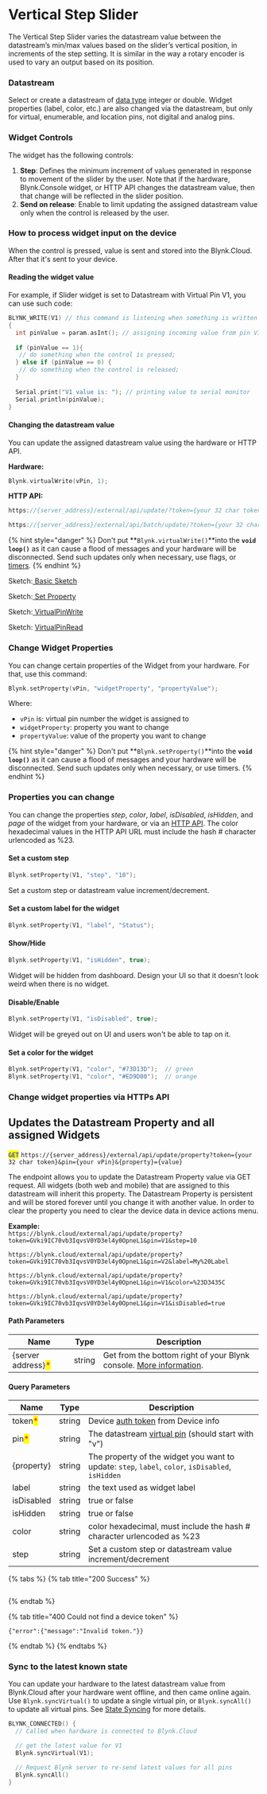 # Vertical Step Slider

The Vertical Step Slider varies the datastream value between the datastream’s min/max values based on the slider’s vertical position, in increments of the step setting. It is similar in the way a rotary encoder is used to vary an output based on its position.&#x20;

### Datastream

Select or create a datastream of [data type](../../blynk.console/templates/datastreams/datastreams-common-settings/data-type.md) integer or double. Widget properties (label, color, etc.) are also changed via the datastream, but only for virtual, enumerable, and location pins, not digital and analog pins.

### Widget Controls

The widget has the following controls:

1. **Step**: Defines the minimum increment of values generated in response to movement of the slider by the user. Note that if the hardware, Blynk.Console widget, or HTTP API changes the datastream value, then that change will be reflected in the slider position.
2. **Send on release**: Enable to limit updating the assigned datastream value only when the control is released by the user.

### How to process widget input on the device

When the control is pressed, value is sent and stored into the Blynk.Cloud. After that it's sent to your device.

#### Reading the widget value

For example, if Slider widget is set to Datastream with Virtual Pin V1, you can use such code:

```cpp
BLYNK_WRITE(V1) // this command is listening when something is written to V1
{
  int pinValue = param.asInt(); // assigning incoming value from pin V1 to a variable
  
  if (pinValue == 1){
   // do something when the control is pressed;
  } else if (pinValue == 0) {
   // do something when the control is released;
  }
  
  Serial.print("V1 value is: "); // printing value to serial monitor
  Serial.println(pinValue);
}
```

#### Changing the datastream value

You can update the assigned datastream value using the hardware or HTTP API.&#x20;

**Hardware:**

```cpp
Blynk.virtualWrite(vPin, 1);
```

**HTTP API:**

```cpp
https://{server_address}/external/api/update/?token={your 32 char token}&V0=1

https://{server_address}/external/api/batch/update/?token={your 32 char token}&V0=1
```

{% hint style="danger" %}
Don't put **`Blynk.virtualWrite()`**into the **`void loop()`** as it can cause a flood of messages and your hardware will be disconnected. Send such updates only when necessary, use flags, or [timers](../../blynk.edgent-firmware-api/blynk-timer.md).
{% endhint %}



Sketch:[ Basic Sketch](https://github.com/blynkkk/blynk-library/blob/master/examples/GettingStarted/BlynkBlink/BlynkBlink.ino)

Sketch:[ ](https://github.com/blynkkk/blynk-library/blob/master/examples/More/Sync/ButtonInterrupt/ButtonInterrupt.ino)[Set Property](https://github.com/blynkkk/blynk-library/blob/master/examples/More/SetProperty/SetProperty\_SingleValue/SetProperty\_SingleValue.ino)

Sketch:[ ](https://github.com/blynkkk/blynk-library/blob/master/examples/More/Sync/ButtonPoll/ButtonPoll.ino)[VirtualPinWrite](https://github.com/blynkkk/blynk-library/blob/master/examples/GettingStarted/VirtualPinWrite/VirtualPinWrite.ino)

Sketch: [VirtualPinRead](https://github.com/blynkkk/blynk-library/blob/master/examples/GettingStarted/VirtualPinRead/VirtualPinRead.ino)



### Change Widget Properties

You can change certain properties of the Widget from your hardware. For that, use this command:&#x20;

```cpp
Blynk.setProperty(vPin, "widgetProperty", "propertyValue"); 
```

Where:&#x20;

* `vPin` is: virtual pin number the widget is assigned to
* `widgetProperty`: property you want to change
* `propertyValue`: value of the property you want to change

{% hint style="danger" %}
Don't put **`Blynk.setProperty()`**into the **`void loop()`** as it can cause a flood of messages and your hardware will be disconnected. Send such updates only when necessary, or use timers.
{% endhint %}

### Properties you can change

You can change the properties _step_, _color_, _label_, _isDisabled_, _isHidden_, and _page_ of the widget from your hardware, or via an [HTTP API](broken-reference). The color hexadecimal values in the HTTP API URL must include the hash # character urlencoded as %23.

#### Set a custom step

```cpp
Blynk.setProperty(V1, "step", "10");
```

Set a custom step or datastream value increment/decrement.&#x20;

#### Set a custom label for the widget

```cpp
Blynk.setProperty(V1, "label", "Status");
```

#### **Show/Hide**

```cpp
Blynk.setProperty(V1, "isHidden", true);
```

Widget will be hidden from dashboard. Design your UI so that it doesn't look weird when there is no widget.

#### **Disable/Enable**

```cpp
Blynk.setProperty(V1, "isDisabled", true);
```

Widget will be greyed out on UI and users won't be able to tap on it.

#### Set a color for the widget

```cpp
Blynk.setProperty(V1, "color", "#73D13D");  // green
Blynk.setProperty(V1, "color", "#ED9D00");  // orange
```



### Change widget properties via HTTPs API

## Updates the Datastream Property and all assigned Widgets

<mark style="color:blue;">`GET`</mark> `https://{server_address}/external/api/update/property?token={your 32 char token}&pin={your vPin}&{property}={value}`

The endpoint allows you to update the Datastream Property value via GET request. All widgets (both web and mobile) that are assigned to this datastream will inherit this property. The Datastream Property is persistent and will be stored forever until you change it with another value. In order to clear the property you need to clear the device data in device actions menu.

**Example:**\
`https://blynk.cloud/external/api/update/property?token=GVki9IC70vb3IqvsV0YD3el4y0OpneL1&pin=V1&step=10`

`https://blynk.cloud/external/api/update/property?token=GVki9IC70vb3IqvsV0YD3el4y0OpneL1&pin=V2&label=My%20Label`

`https://blynk.cloud/external/api/update/property?token=GVki9IC70vb3IqvsV0YD3el4y0OpneL1&pin=V1&color=%23D3435C`

`https://blynk.cloud/external/api/update/property?token=GVki9IC70vb3IqvsV0YD3el4y0OpneL1&pin=V1&isDisabled=true`

#### Path Parameters

| Name                                               | Type   | Description                                                                                                                 |
| -------------------------------------------------- | ------ | --------------------------------------------------------------------------------------------------------------------------- |
| {server address}<mark style="color:red;">\*</mark> | string | Get from the bottom right of your Blynk console. [More information](../../blynk.cloud/device-https-api/troubleshooting.md). |

#### Query Parameters

| Name                                    | Type   | Description                                                                                                    |
| --------------------------------------- | ------ | -------------------------------------------------------------------------------------------------------------- |
| token<mark style="color:red;">\*</mark> | string | Device [auth token](../../concepts/device.md#authtoken) from Device info                                       |
| pin<mark style="color:red;">\*</mark>   | string | The datastream [virtual pin](../../blynk.console/templates/datastreams/virtual-pin.md) (should start with "v") |
| {property}                              | string | The property of the widget you want to update: `step`, `label`, `color`, `isDisabled`, `isHidden`              |
| label                                   | string | the text used as widget label                                                                                  |
| isDisabled                              | string | true or false                                                                                                  |
| isHidden                                | string | true or false                                                                                                  |
| color                                   | string | color hexadecimal, must include the hash # character urlencoded as %23                                         |
| step                                    | string | Set a custom step or datastream value increment/decrement                                                      |

{% tabs %}
{% tab title="200 Success" %}
```
```
{% endtab %}

{% tab title="400 Could not find a device token" %}
```
{"error":{"message":"Invalid token."}}
```
{% endtab %}
{% endtabs %}



### Sync to the latest known state

You can update your hardware to the latest datastream value from Blynk.Cloud after your hardware went offline, and then came online again. Use `Blynk.syncVirtual()` to update a single virtual pin, or `Blynk.syncAll()` to update all virtual pins. See [State Syncing](../../blynk.edgent-firmware-api/state-syncing.md) for more details.

```cpp
BLYNK_CONNECTED() { 
  // Called when hardware is connected to Blynk.Cloud  

  // get the latest value for V1
  Blynk.syncVirtual(V1); 

  // Request Blynk server to re-send latest values for all pins
  Blynk.syncAll()
}
```
